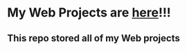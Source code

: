 # My Web Projects are [**here**](https://yuran1811.github.io/Yuran-Web-Projects/)!!!

## This repo stored all of my Web projects
